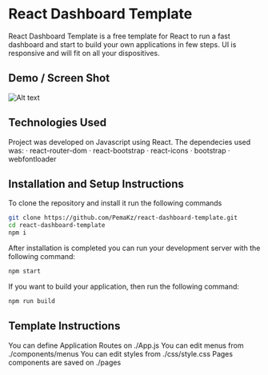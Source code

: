 # React Dashboard Template
React Dashboard Template is a free template for React to run a fast dashboard and start to build your own applications in few steps.
UI is responsive and will fit on all your dispositives.

## Demo / Screen Shot
![Alt text](https://i.ibb.co/YBxgRkD/webdemo.png "Demo Image")


## Technologies Used
Project was developed on Javascript using React. The dependecies used was:
  · react-router-dom
  · react-bootstrap
  · react-icons
  · bootstrap
  · webfontloader

## Installation and Setup Instructions
To clone the repository and install it run the following commands
```bash
git clone https://github.com/PemaKz/react-dashboard-template.git
cd react-dashboard-template
npm i
```

After installation is completed you can run your development server with the following command:
```bash
npm start
```

If you want to build your application, then run the following command:
```bash
npm run build
```

## Template Instructions
  You can define Application Routes on ./App.js
  You can edit menus from ./components/menus
  You can edit styles from ./css/style.css
  Pages components are saved on ./pages